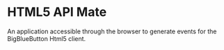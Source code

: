 HTML5 API Mate
==============

An application accessible through the browser to generate events for the BigBlueButton Html5 client.
